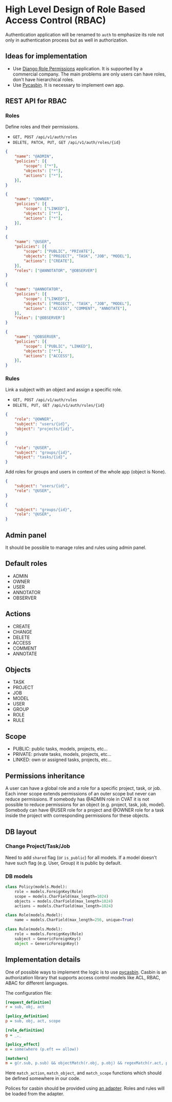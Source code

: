 # High Level Design of Role Based Access Control (RBAC)

Authentication application will be renamed to `auth` to emphasize its role not
only in authentication process but as well in authorization.

## Ideas for implementation

- Use [Django Role Permissions](https://github.com/vintasoftware/django-role-permissions) application.
It is supported by a commercial company. The main problems are only users can have roles, don't have
hierarchical roles.
- Use [Pycasbin](). It is necessary to implement own app.

## REST API for RBAC

### Roles

Define roles and their permissions.

- `GET, POST /api/v1/auth/roles`
- `DELETE, PATCH, PUT, GET /api/v1/auth/roles/{id}`

```json
{
    "name": "@ADMIN",
    "policies": [{
        "scope": ["*"],
        "objects": ["*"],
        "actions": ["*"],
    }],
}
```

```json
{
    "name": "@OWNER",
    "policies": [{
        "scope": ["LINKED"],
        "objects": ["*"],
        "actions": ["*"],
    }],
}
```

```json
{
    "name": "@USER",
    "policies": [{
        "scope": ["PUBLIC", "PRIVATE"],
        "objects": ["PROJECT", "TASK", "JOB", "MODEL"],
        "actions": ["CREATE"],
    }],
    "roles": ["@ANNOTATOR", "@OBSERVER"]
}
```

```json
{
    "name": "@ANNOTATOR",
    "policies": [{
        "scope": ["LINKED"],
        "objects": ["PROJECT", "TASK", "JOB", "MODEL"],
        "actions": ["ACCESS", "COMMENT", "ANNOTATE"],
    }],
    "roles": ["@OBSERVER"]
}
```

```json
{
    "name": "@OBSERVER",
    "policies": [{
        "scope": ["PUBLIC", "LINKED"],
        "objects": ["*"],
        "actions": ["ACCESS"],
    }],
}
```

### Rules

Link a subject with an object and assign a specific role.

- `GET, POST /api/v1/auth/rules`
- `DELETE, PUT, GET /api/v1/auth/rules/{id}`

```json
{
    "role": "@OWNER",
    "subject": "users/{id}",
    "object": "projects/{id}",
}
```

```json
{
    "role": "@USER",
    "subject": "groups/{id}",
    "object": "tasks/{id}",
}
```

Add roles for groups and users in context of the whole app (object is None).

```json
{
    "subject": "users/{id}",
    "role": "@USER",
}
```

```json
{
    "subject": "groups/{id}",
    "role": "@USER",
}
```

## Admin panel

It should be possible to manage roles and rules using admin panel.

## Default roles

- ADMIN
- OWNER
- USER
- ANNOTATOR
- OBSERVER

## Actions

- CREATE
- CHANGE
- DELETE
- ACCESS
- COMMENT
- ANNOTATE

## Objects

- TASK
- PROJECT
- JOB
- MODEL
- USER
- GROUP
- ROLE
- RULE

## Scope

- PUBLIC: public tasks, models, projects, etc...
- PRIVATE: private tasks, models, projects, etc...
- LINKED: own or assigned tasks, projects, etc...

## Permissions inheritance

A user can have a global role and a role for a specific project, task, or job.
Each inner scope extends permissions of an outer scope but never can reduce permissions.
If somebody has @ADMIN role in CVAT it is not possible to reduce permissions for an
object (e.g. project, task, job, model). Somebody can have @USER role for a project and
@OWNER role for a task inside the project with corresponding permissions for these
objects.

## DB layout

### Change Project/Task/Job

Need to add `shared` flag (or `is_public`) for all models. If a model doesn't
have such flag (e.g. User, Group) it is public by default.

### DB models

```python
class Policy(models.Model):
    role = models.ForeignKey(Role)
    scope = models.CharField(max_length=1024)
    objects = models.CharField(max_length=1024)
    actions = models.CharField(max_length=1024)

class Role(models.Model):
    name = models.CharField(max_length=256, unique=True)

class Rule(models.Model):
    role = models.ForeignKey(Role)
    subject = GenericForeignKey()
    object = GenericForeignKey()
```

## Implementation details

One of possible ways to implement the logic is to use [pycasbin](https://github.com/casbin/pycasbin).
Casbin is an authorization library that supports access control models like ACL, RBAC, ABAC for
different languages.

The configuration file:

```ini
[request_definition]
r = sub, obj, act

[policy_definition]
p = sub, obj, act, scope

[role_definition]
g = _,_

[policy_effect]
e = some(where (p.eft == allow))

[matchers]
m = g(r.sub, p.sub) && objectMatch(r.obj, p.obj) && regexMatch(r.act, p.act) && match_scope(r.sub, r.obj, p.scope)
```

Here `match_action`, `match_object`, and `match_scope` functions which should
be defined somewhere in our code.

Polices for casbin should be provided using [an adapter](https://casbin.org/docs/en/adapters).
Roles and rules will be loaded from the adapter.
